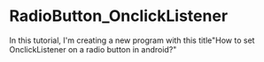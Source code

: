 # RadioButton_OnclickListener 
 In this tutorial, I'm creating a new program with this title"How to set OnclickListener on a radio button in android?"
